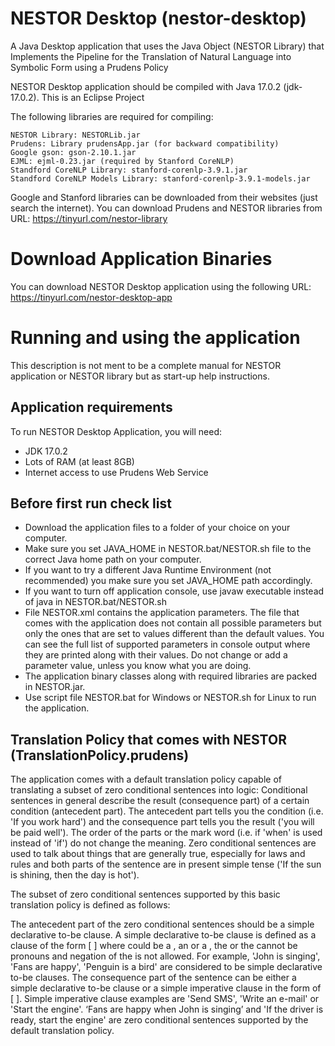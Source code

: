 # NESTOR Desktop (nestor-desktop)
A Java Desktop application that uses the Java Object (NESTOR Library) that Implements the Pipeline for the Translation of Natural Language into Symbolic Form using a Prudens Policy

NESTOR Desktop application should be compiled with Java 17.0.2 (jdk-17.0.2). This is an Eclipse Project

The following libraries are required for compiling:

	NESTOR Library: NESTORLib.jar
	Prudens: Library prudensApp.jar (for backward compatibility)
	Google gson: gson-2.10.1.jar
	EJML: ejml-0.23.jar (required by Stanford CoreNLP)
	Standford CoreNLP Library: stanford-corenlp-3.9.1.jar
	Standford CoreNLP Models Library: stanford-corenlp-3.9.1-models.jar

Google and Stanford libraries can be downloaded from their websites (just search the internet). You can download Prudens and NESTOR libraries from URL: https://tinyurl.com/nestor-library

# Download Application Binaries
You can download NESTOR Desktop application using the following URL:
https://tinyurl.com/nestor-desktop-app

# Running and using the application
This description is not ment to be a complete manual for NESTOR application or NESTOR library but as start-up help instructions.

Application requirements
------------------------
To run NESTOR Desktop Application, you will need:
- JDK 17.0.2
- Lots of RAM (at least 8GB)
- Internet access to use Prudens Web Service

Before first run check list
---------------------------
- Download the application files to a folder of your choice on your computer.
- Make sure you set JAVA_HOME in NESTOR.bat/NESTOR.sh file to the correct Java home path on your computer.
- If you want to try a different Java Runtime Environment (not recommended) you make sure you set JAVA_HOME path accordingly.
- If you want to turn off application console, use javaw executable instead of java in NESTOR.bat/NESTOR.sh
- File NESTOR.xml contains the application parameters. The file that comes with the application does not contain all possible parameters but only the ones that are set to values different than the default values. You can see the full list of supported parameters in console output where they are printed along with their values. Do not change or add a parameter value, unless you know what you are doing.
- The application binary classes along with required libraries are packed in NESTOR.jar.
- Use script file NESTOR.bat for Windows or NESTOR.sh for Linux to run the application.

Translation Policy that comes with NESTOR (TranslationPolicy.prudens)
----------------------------------------------------------------------
The application comes with a default translation policy capable of translating a subset of zero conditional sentences into logic: Conditional sentences in general describe the result (consequence part) of a certain condition (antecedent part). The antecedent part tells you the condition (i.e. 'If you work hard') and the consequence part tells you the result ('you will be paid well'). The order of the parts or the mark word (i.e. if 'when' is used instead of 'if') do not change the meaning. Zero conditional sentences are used to talk about things that are generally true, especially for laws and rules and both parts of the sentence are in present simple tense ('If the sun is shining, then the day is hot').

The subset of zero conditional sentences supported by this basic translation policy is defined as follows:

The antecedent part of the zero conditional sentences should be a simple declarative to-be clause. A simple declarative to-be clause is defined as a clause of the form [<Subject> <to-be-verb> <Predicate>] where <Predicate> could be a <Noun>, an <Adjective> or a <Verbal>, the <Subject> or the <Predicate> cannot be pronouns and negation of the <to-be-verb> is not allowed. For example, 'John is singing', 'Fans are happy', 'Penguin is a bird' are considered to be simple declarative to-be clauses. The consequence part of the sentence can be either a simple declarative to-be clause or a simple imperative clause in the form of [<Imperative Verb> <Object>]. Simple imperative clause examples are 'Send SMS', 'Write an e-mail' or 'Start the engine'. ‘Fans are happy when John is singing’ and 'If the driver is ready, start the engine' are zero conditional sentences supported by the default translation policy.
